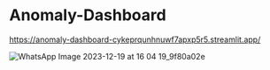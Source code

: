 # Anomaly-Dashboard
https://anomaly-dashboard-cykeprqunhnuwf7apxp5r5.streamlit.app/

![WhatsApp Image 2023-12-19 at 16 04 19_9f80a02e](https://github.com/woshimajintao/Anomaly-Dashboard/assets/48515469/91c8eb17-2e20-4807-b9a0-2c67658ec527)
